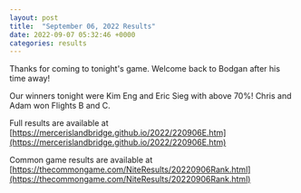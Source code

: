 ```yaml
---
layout: post
title:  "September 06, 2022 Results"
date: 2022-09-07 05:32:46 +0000
categories: results
---
```

Thanks for coming to tonight's game. Welcome back to Bodgan after his time away!

Our winners tonight were Kim Eng and Eric Sieg with above 70%! Chris and Adam won Flights B and C.

Full results are available at [https://mercerislandbridge.github.io/2022/220906E.htm](https://mercerislandbridge.github.io/2022/220906E.htm)

Common game results are available at [https://thecommongame.com/NiteResults/20220906Rank.html](https://thecommongame.com/NiteResults/20220906Rank.html)
